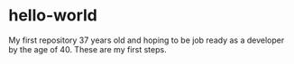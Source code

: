 # hello-world
My first repository
37 years old and hoping to be job ready as a developer by the age of 40.  These are my first steps. 
